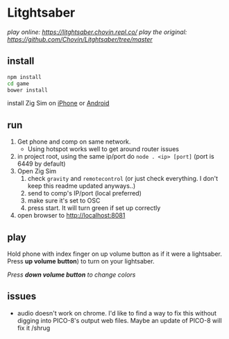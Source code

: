 # Litghtsaber

*play online: https://litghtsaber.chovin.repl.co/*
*play the original: https://github.com/Chovin/Litghtsaber/tree/master*

## install

```sh
npm install
cd game
bower install
```
install Zig Sim on [iPhone](https://itunes.apple.com/us/app/zig-sim/id1112909974?mt=8) or [Android](https://play.google.com/store/apps/details?id=com.oneten.drive.zig_sim&hl=en_CA)

## run

1. Get phone and comp on same network. 
    * Using hotspot works well to get around router issues
2. in project root, using the same ip/port do `node . <ip> [port]` (port is 6449 by default)
3. Open Zig Sim 
    1. check `gravity` and `remotecontrol` (or just check everything. I don't keep this readme updated anyways..)
    2. send to comp's IP/port (local preferred)
    3. make sure it's set to OSC
    4. press start. It will turn green if set up correctly
4. open browser to [http://localhost:8081](http://localhost:8081)

## play

Hold phone with index finger on up volume button as if it were a lightsaber.
Press **up volume button**) to turn on your lightsaber.

*Press **down volume button** to change colors*

## issues

* audio doesn't work on chrome. I'd like to find a way to fix this without digging into PICO-8's output web files. Maybe an update of PICO-8 will fix it /shrug

